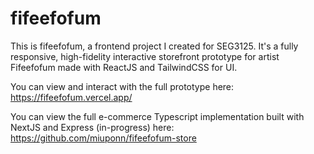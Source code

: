 # fifeefofum

This is fifeefofum, a frontend project I created for SEG3125. It's a fully responsive, high-fidelity interactive storefront prototype for artist Fifeefofum made with ReactJS and TailwindCSS for UI.

You can view and interact with the full prototype here:\
https://fifeefofum.vercel.app/

You can view the full e-commerce Typescript implementation built with NextJS and Express (in-progress) here:\
https://github.com/miuponn/fifeefofum-store
